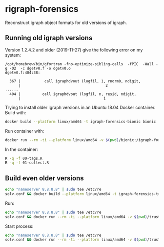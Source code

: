 # rigraph-forensics

Reconstruct igraph object formats for old versions of igraph.

## Running old igraph versions

Version 1.2.4.2 and older (2019-11-27) give the following error on my system:

```
/opt/homebrew/bin/gfortran -fno-optimize-sibling-calls  -fPIC  -Wall -g -O2  -c dgetv0.f -o dgetv0.o
dgetv0.f:404:38:

  367 |           call igraphdvout (logfil, 1, rnorm0, ndigit,
      |                                       2
......
  404 |          call igraphdvout (logfil, n, resid, ndigit,
      |                                      1
```

Trying to install older igraph versions in an Ubuntu 18.04 Docker container.
Build with:

```sh
docker build --platform linux/amd64 -t igraph-forensics-bionic bionic
```

Run container with:

```sh
docker run --rm -ti --platform linux/amd64 -v $(pwd)/bionic:/igraph-forensics igraph-forensics
```

In the container:

```sh
R -q -f 00-tags.R
R -q -f 01-collect.R
```

## Build even older versions

```sh
echo "nameserver 8.8.8.8" | sudo tee /etc/re
solv.conf && docker build --platform linux/amd64 -t igraph-forensics-trusty trusty
```

Run:

```sh
echo "nameserver 8.8.8.8" | sudo tee /etc/re
solv.conf && docker run --rm -ti --platform linux/amd64 -v $(pwd)/trusty:/igraph-forensics igraph-forensics-trusty
```

Start process:

```sh
echo "nameserver 8.8.8.8" | sudo tee /etc/re
solv.conf && docker run --rm -ti --platform linux/amd64 -v $(pwd)/trusty:/igraph-forensics igraph-forensics-trusty R -q -f 01-collect.R
```
